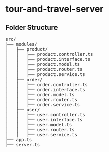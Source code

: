 # tour-and-travel-server

<h2>Folder Structure</h2>

<pre>
src/
├── modules/
│   ├── product/
│   │   ├── product.controller.ts
│   │   ├── product.interface.ts
│   │   ├── product.model.ts
│   │   ├── product.router.ts
│   │   ├── product.service.ts
│   ├── order/
│   │   ├── order.controller.ts
│   │   ├── order.interface.ts
│   │   ├── order.model.ts
│   │   ├── order.router.ts
│   │   ├── order.service.ts
│   ├── user/
│   │   ├── user.controller.ts
│   │   ├── user.interface.ts
│   │   ├── user.model.ts
│   │   ├── user.router.ts
│   │   ├── user.service.ts
├── app.ts
├── server.ts
</pre>
